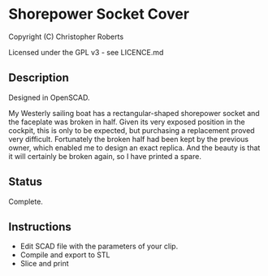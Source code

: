 Shorepower Socket Cover
=======================

Copyright (C) Christopher Roberts

Licensed under the GPL v3 - see LICENCE.md

Description
-----------
Designed in OpenSCAD.

My Westerly sailing boat has a rectangular-shaped shorepower socket and the faceplate was broken in half. 
Given its very exposed position in the cockpit, this is only to be expected, but purchasing a replacement proved very difficult. 
Fortunately the broken half had been kept by the previous owner, which enabled me to design an exact replica. 
And the beauty is that it will certainly be broken again, so I have printed a spare.

Status
------
Complete.

Instructions
------------
* Edit SCAD file with the parameters of your clip.
* Compile and export to STL
* Slice and print
